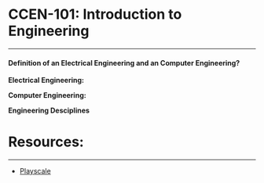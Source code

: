 #	CCEN-101: Introduction to Engineering
***

#### Definition of an Electrical Engineering and an Computer Engineering?

**Electrical Engineering:**

**Computer Engineering:**

**Engineering Desciplines**

#	Resources:
***

*	[Playscale](http://www.playscale.com)